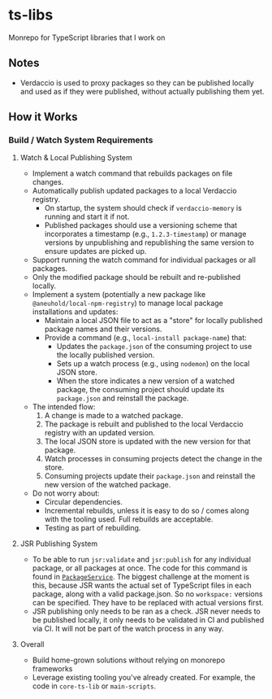 # ts-libs

Monrepo for TypeScript libraries that I work on

## Notes

- Verdaccio is used to proxy packages so they can be published locally and used as if they were published, without actually publishing them yet.

## How it Works

### Build / Watch System Requirements

1. Watch & Local Publishing System

   - Implement a watch command that rebuilds packages on file changes.
   - Automatically publish updated packages to a local Verdaccio registry.
     - On startup, the system should check if `verdaccio-memory` is running and start it if not.
     - Published packages should use a versioning scheme that incorporates a timestamp (e.g., `1.2.3-timestamp`) or manage versions by unpublishing and republishing the same version to ensure updates are picked up.
   - Support running the watch command for individual packages or all packages.
   - Only the modified package should be rebuilt and re-published locally.
   - Implement a system (potentially a new package like `@aneuhold/local-npm-registry`) to manage local package installations and updates:
     - Maintain a local JSON file to act as a "store" for locally published package names and their versions.
     - Provide a command (e.g., `local-install package-name`) that:
       - Updates the `package.json` of the consuming project to use the locally published version.
       - Sets up a watch process (e.g., using `nodemon`) on the local JSON store.
       - When the store indicates a new version of a watched package, the consuming project should update its `package.json` and reinstall the package.
   - The intended flow:
     1. A change is made to a watched package.
     2. The package is rebuilt and published to the local Verdaccio registry with an updated version.
     3. The local JSON store is updated with the new version for that package.
     4. Watch processes in consuming projects detect the change in the store.
     5. Consuming projects update their `package.json` and reinstall the new version of the watched package.
   - Do not worry about:
     - Circular dependencies.
     - Incremental rebuilds, unless it is easy to do so / comes along with the tooling used. Full rebuilds are acceptable.
     - Testing as part of rebuilding.

2. JSR Publishing System

   - To be able to run `jsr:validate` and `jsr:publish` for any individual package, or all packages at once. The code for this command is found in [`PackageService`](packages/core-ts-lib/src/services/PackageService.ts). The biggest challenge at the moment is this, because JSR wants the actual set of TypeScript files in each package, along with a valid package.json. So no `workspace:` versions can be specified. They have to be replaced with actual versions first.
   - JSR publishing only needs to be ran as a check. JSR never needs to be published locally, it only needs to be validated in CI and published via CI. It will not be part of the watch process in any way.

3. Overall

   - Build home-grown solutions without relying on monorepo frameworks
   - Leverage existing tooling you've already created. For example, the code in `core-ts-lib` or `main-scripts`.
